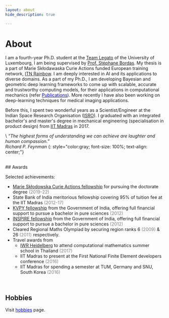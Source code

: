 ```yaml
---
layout: about
hide_description: true

---
```


# About




I am a fourth-year Ph.D. student at the [Team Legato](https://legato-team.eu) of the University of Luxembourg,
I am being supervised by [Prof. Stéphane Bordas](https://scholar.google.com/citations?user=QKZBZ48AAAAJ&hl=en).
My thesis is a part of  Marie Skłodawaska Curie Actions funded European training network, [ITN Rainbow](https://rainbow.ku.dk).
I am deeply interested in AI and its applications to diverse domains. As a part of my Ph.D., I am developing Bayesian and geometric deep learning frameworks to come up with scalable, accurate and trustworthy computing models, for their applications in computational mechanics (refer [<span style="color:blue">Publications</span>](/publications)). More recently I have also been working on deep-learning techniques for medical imaging applications.
 <!-- accelerate computationally costly conventional numerical methods -->

Before this, I spent two wonderful years as a Scientist/Engineer at the Indian Space Research Organisation ([ISRO](https://www.isro.gov.in)).
I graduated with an integrated bachelor's and master's degree in mechanical engineering (specialisation in product design)
from [IIT Madras](https://www.iitm.ac.in) in 2017.

\\
*“The highest forms of understanding we can achieve are laughter and human compassion.” \
Richard P. Feynman*
{: style="color:gray; font-size: 100%; text-align: center;"}

<br/>
## Awards

Selected achievements:

* [Marie Skłodowska Curie Actions fellowship](https://marie-sklodowska-curie-actions.ec.europa.eu/actions/doctoral-networks) for pursuing the doctorate degree <span style="color:gray">(2019-22)</span>
* State Bank of India meritorious fellowship covering 95% of tuition fee at the IIT Madras <span style="color:gray">(2012-17)</span>
* [KVPY fellowship](http://www.kvpy.iisc.ernet.in/main/about.htm) from the Government of India, offering full financial support to pursue a bachelor in pure sciences <span style="color:gray">(2012)</span>
* [INSPIRE fellowship](https://online-inspire.gov.in) from the Government of India, offering full financial support to pursue a bachelor in pure sciences <span style="color:gray">(2012)</span>
* Cleared Regional Maths Olympiad by securing region ranks 6 <span style="color:gray">(2009)</span> & 26 <span style="color:gray">(2011)</span> respectively.
* Travel awards from
   - [IWR Heidelberg](https://typo.iwr.uni-heidelberg.de/home) to attend computational mathematics summer school in Thailand <span style="color:gray">(2017)</span>
   - IIT Madras to present at the First National Finite Element developers conference <span style="color:gray">(2016)</span>
   - IIT Madras for spending a semester at TUM, Germany and SNU, South Korea <span style="color:gray">(2016)</span>


<br/>

## Hobbies

Visit [<span style="color:blue">hobbies</span>](/hobbies) page.

<!-- ### Sports

<div style="float: right; margin: 5px 0px 10px 28px;">
  <iframe align=right height='600' width='280' frameborder='0' allowtransparency='true' scrolling='yes' src='https://www.strava.com/athletes/46282855/latest-rides/6e1cf9e06eacabbd06eb414efb00ebf9675e4cba'></iframe>
</div>

Sports has always held a special place in my heart, it has helped me make great friends. During formative years, cricket was my first love (as it is for most Indians). As I grew older, I discovered new games like badminton and chess, playing friendly matches with a neighbor uncle. It was in high school that I developed  a great interest in table tennis, representing my district in state-level tournaments and later also representing my alma mater, IIT Madras, at intercollege sports festivals. At IIT Madras I fell in everlasting love with Squash, I have tried my hands at waterpolo and football too. I still get goosegumops when I think back to those tense Schroeter moments (inter-hostel sports competition, which my hostel won in 2016, where I was a captain of TT and Squash team. Go Godav!).      

Although my PhD has been taking most of the time, I try to go for occasional runs/hikes and swims. Feel free to connect me on Strava <a href="https://www.strava.com/athletes/46282855"><i class="fab fa-strava fa-xl" title="Strava"></i></a> or hit me up if you would like to do any activity in Luxembourg. Also, I am always up for an online chess game. You can find me on both Chess.com <a href="https://www.chess.com/member/uselessrunner"><i class="fas fa-chess-pawn fa-xl" title="Chess.com"></i></a> and Lichess [<svg viewBox="-0.892 0.5 51.573 55.285" xmlns="http://www.w3.org/2000/svg" width="20" height="20"><path d="M38.956.5c-3.53.418-6.452.902-9.286 2.984C5.534 1.786-.692 18.533.68 29.364 3.493 50.214 31.918 55.785 41.329 41.7c-7.444 7.696-19.276 8.752-28.323 3.084S-.506 27.392 4.683 17.567C9.873 7.742 18.996 4.535 29.03 6.405c2.43-1.418 5.225-3.22 7.655-3.187l-1.694 4.86 12.752 21.37c-.439 5.654-5.459 6.112-5.459 6.112-.574-1.47-1.634-2.942-4.842-6.036-3.207-3.094-17.465-10.177-15.788-16.207-2.001 6.967 10.311 14.152 14.04 17.663 3.73 3.51 5.426 6.04 5.795 6.756 0 0 9.392-2.504 7.838-8.927L37.4 7.171z" stroke="#000" stroke-linejoin="round"/></svg>](https://lichess.org/@/uselessrunner) with the username 'uselessrunner'.


### Music

My affair with music started with harmonium in childhood days. Multiple jamming sessions on old Marathi songs helped me improve my skills. Then I had a long break from music until I moved to Luxembourg. Social isloation in the foregin country brought me closer to music. I experience a great comfort in practising ukulele, piano and guitar. I can label myself as a self trained amature musician.


### Reading

This is something I want to take seriously in near future. -->
